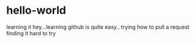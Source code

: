 # hello-world
learning it
hey...learning github is quite easy..
trying how to pull a request
finding it hard to try
